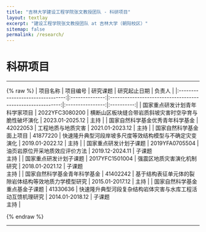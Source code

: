 ```yaml
---
title: "吉林大学建设工程学院张文教授团队 - 科研项目"
layout: textlay
excerpt: "建设工程学院张文教授团队 at 吉林大学（朝阳校区）"
sitemap: false
permalink: /research/
---
```


# 科研项目
---
{% raw %}
|             项目名称             |    项目编号    |                          研究课题                          |   研究起止日期   |   负责人   |
|:--------------------------------:|:--------------:|:----------------------------------------------------------:|:----------------:|:----------:|
|  国家重点研发计划青年科学家项目  | 2022YFC3080200 |    横断山区板块缝合带岩质斜坡灾害时空孕育与脆性破坏演化    |  2023.01-2025.12 |    主持    |
| 国家自然科学基金优秀青年科学基金 |    42022053    |                     工程地质与地质灾害                     |  2021.01-2023.12 |    主持    |
|      国家自然科学基金面上项目    |    41877220    |   快速隆升典型河段岸坡多尺度等效结构模型与不确定灾变演化   |  2019.01-2022.12 |    主持    |
|      国家重点研发计划子课题      | 2019YFA0705504 |               油页岩原位开采地质效应评价方法               |  2019.12-2024.11 | 子课题<br>主持 |
|      国家重点研发计划子课题      | 2017YFC1501004 |                 强震区地质灾害演化机制研究                 |  2018.01-2021.12 | 子课题<br>主持 |
|   国家自然科学基金青年科学基金   |    41402242    |    基于结构表征单元体的裂隙岩体结构等效地质力学模型研究    |  2015.01-2017.12 |    主持    |
|  国家自然科学基金重点基金子课题  |    41330636    | 快速隆升典型河段复杂结构岩体灾害与水库工程活动互馈机理研究 |  2014.01-2018.12 | 子课题<br>主持 |

{% endraw %}

---

